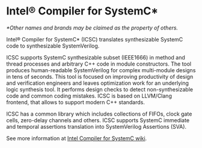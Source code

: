 # Intel&reg; Compiler for SystemC* 

*\*Other names and brands may be claimed as the property of others.*

Intel&reg; Compiler for SystemC* (ICSC) translates synthesizable SystemC code to synthesizable SystemVerilog.

ICSC supports SystemC synthesizable subset (IEEE1666) in method and thread processes and arbitrary C++ code in module constructors. The tool produces human-readable SystemVerilog for complex multi-module designs in tens of seconds. 
This tool is focused on improving productivity of design and verification engineers and leaves optimization work for an underlying logic synthesis tool. It performs design checks to detect non-synthesizable code and common coding mistakes. ICSC is based on LLVM/Clang frontend, that allows to support modern C++ standards.

ICSC has a common library which includes collections of FIFOs, clock gate cells, zero-delay channels and others. ICSC supports SystemC immediate and temporal assertions translation into SystemVerilog Assertions (SVA).

See more information at [Intel Compiler for SystemC wiki](https://github.com/intel/systemc-compiler/wiki/Main-page).

